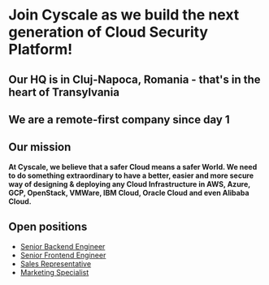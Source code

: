 # Join Cyscale as we build the next generation of Cloud Security Platform!

## Our HQ is in Cluj-Napoca, Romania - that's in the heart of Transylvania

## We are a remote-first company since day 1

## Our mission
**At Cyscale, we believe that a safer Cloud means a safer World. We need to do something extraordinary to have a better, easier and more secure way of designing & deploying any Cloud Infrastructure in AWS, Azure, GCP, OpenStack, VMWare, IBM Cloud, Oracle Cloud and even Alibaba Cloud.**

## Open positions

* [Senior Backend Engineer](senior-backend-engineer.md)
* [Senior Frontend Engineer](senior-frontend-engineer.md)
* [Sales Representative](sales-representative.md)
* [Marketing Specialist](digital-marketing.md)
